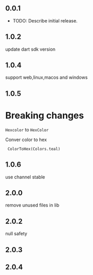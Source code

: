 ## 0.0.1

* TODO: Describe initial release.

## 1.0.2 
update dart sdk version
## 1.0.4

support web,linux,macos and windows


## 1.0.5
# Breaking changes 
```Hexcolor``` to ```HexColor```

Conver color to hex

``` ColorToHex(Colors.teal)```

## 1.0.6

use channel stable
## 2.0.0
remove unused files in lib

## 2.0.2
null safety


## 2.0.3

## 2.0.4

